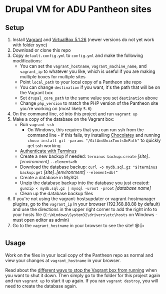 # Drupal VM for ADU Pantheon sites

## Setup

1. Install [Vagrant](https://www.vagrantup.com/downloads.html) and [VirtualBox 5.1.26](http://download.virtualbox.org/virtualbox/5.1.26/) (newer versions do not yet work with folder sync)
1. Download or clone this repo
1. Copy `default.config.yml` to `config.yml` and make the following modifications:
    * You can set the `vagrant_hostname`, `vagrant_machine_name`, and `vagrant_ip` to whatever you like, which is useful if you are making multiple boxes for multiple sites
    * Point `local_path` to your local copy of a Pantheon site repo
    * You can change `destination` if you want, it's the path that will be on the Vagrant box
    * Set `drupal_core_path` to the same value you set `destination` above
    * Change `php_version` to match the PHP version of the Pantheon site you're working on (most likely `5.6`)
1. On the command line, `cd` into this project and run `vagrant up`
1. Make a copy of the database on the Vagrant box:
    * Run `vagrant ssh`
        * On Windows, this requires that you can run ssh from the command line - if this fails, try installing [Chocolatey](https://chocolatey.org/) and running `choco install git -params "/GitAndUnixToolsOnPath"` to quickly get ssh working
    * [Authenticate with Terminus](https://pantheon.io/docs/terminus/install/#authenticate)
    * Create a new backup if needed: `terminus backup:create` _[site]`.`[environment]_ `--element=db`
    * Download the database backup: `curl -o mydb.sql.gz "$(terminus backup:get` _[site]`.`[environment]_ `--element=db)"`
    * Create a database in MySQL
    * Unzip the database backup into the database you just created: `gunzip < mydb.sql.gz | mysql -uroot -proot` _[database name]_
    * Clean up the database backup files
1. If you're not using the vagrant-hostsupdater or vagrant-hostmanager plugins, go to the `vagrant_ip` in your browser (192.168.88.88 by default) and use the directions in the upper right corner to add the right info to your hosts file (`C:\Windows\System32\drivers\etc\hosts` on Windows - must open editor as admin)
1. Go to the `vagrant_hostname` in your browser to see the site! :sunglasses::+1:

## Usage

Work on the files in your local copy of the Pantheon repo as normal and view your changes at `vagrant_hostname` in your browser. 

Read about the [different ways to stop the Vagrant box from running](https://www.vagrantup.com/intro/getting-started/teardown.html) when you want to shut it down. Then simply go to the folder for this project again and run `vagrant up` to start it up again. If you ran `vagrant destroy`, you will need to create the database again.
